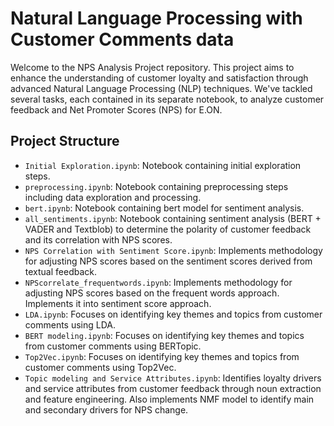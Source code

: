 # Natural Language Processing with Customer Comments data

Welcome to the NPS Analysis Project repository. This project aims to enhance the understanding of customer loyalty and satisfaction through advanced Natural Language Processing (NLP) techniques. We've tackled several tasks, each contained in its separate notebook, to analyze customer feedback and Net Promoter Scores (NPS) for E.ON.

## Project Structure
- `Initial Exploration.ipynb`: Notebook containing initial exploration steps.
- `preprocessing.ipynb`: Notebook containing preprocessing steps including data exploration and processing.
- `bert.ipynb`: Notebook containing bert model for sentiment analysis.
- `all_sentiments.ipynb`: Notebook containing sentiment analysis (BERT + VADER and Textblob) to determine the polarity of customer feedback and its correlation with NPS scores.
- `NPS Correlation with Sentiment Score.ipynb`: Implements methodology for adjusting NPS scores based on the sentiment scores derived from textual feedback.
- `NPScorrelate_frequentwords.ipynb`: Implements methodology for adjusting NPS scores based on the frequent words approach. Implements it into sentiment score approach.
- `LDA.ipynb`: Focuses on identifying key themes and topics from customer comments using LDA.
- `BERT modeling.ipynb`: Focuses on identifying key themes and topics from customer comments using BERTopic.
- `Top2Vec.ipynb`: Focuses on identifying key themes and topics from customer comments using Top2Vec.
- `Topic modeling and Service Attributes.ipynb`: Identifies loyalty drivers and service attributes from customer feedback through noun extraction and feature engineering. Also implements NMF model to identify main and secondary drivers for NPS change.
